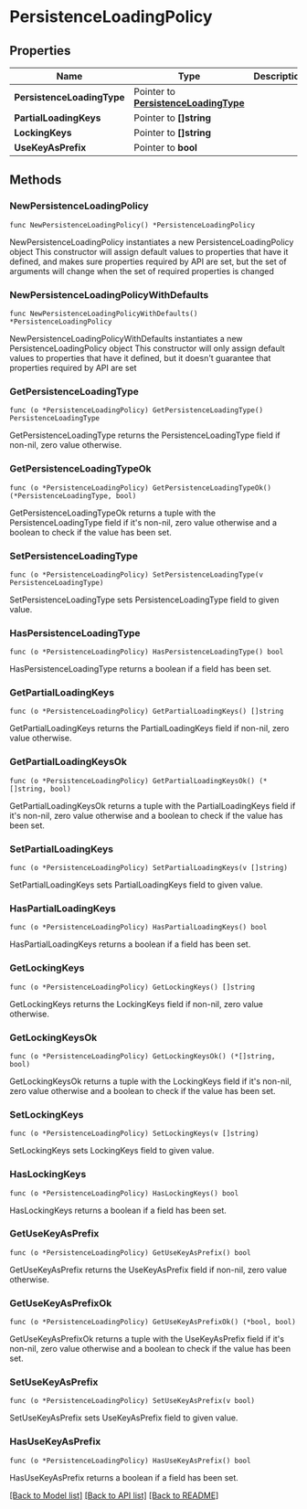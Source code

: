 # PersistenceLoadingPolicy

## Properties

Name | Type | Description | Notes
------------ | ------------- | ------------- | -------------
**PersistenceLoadingType** | Pointer to [**PersistenceLoadingType**](PersistenceLoadingType.md) |  | [optional] 
**PartialLoadingKeys** | Pointer to **[]string** |  | [optional] 
**LockingKeys** | Pointer to **[]string** |  | [optional] 
**UseKeyAsPrefix** | Pointer to **bool** |  | [optional] 

## Methods

### NewPersistenceLoadingPolicy

`func NewPersistenceLoadingPolicy() *PersistenceLoadingPolicy`

NewPersistenceLoadingPolicy instantiates a new PersistenceLoadingPolicy object
This constructor will assign default values to properties that have it defined,
and makes sure properties required by API are set, but the set of arguments
will change when the set of required properties is changed

### NewPersistenceLoadingPolicyWithDefaults

`func NewPersistenceLoadingPolicyWithDefaults() *PersistenceLoadingPolicy`

NewPersistenceLoadingPolicyWithDefaults instantiates a new PersistenceLoadingPolicy object
This constructor will only assign default values to properties that have it defined,
but it doesn't guarantee that properties required by API are set

### GetPersistenceLoadingType

`func (o *PersistenceLoadingPolicy) GetPersistenceLoadingType() PersistenceLoadingType`

GetPersistenceLoadingType returns the PersistenceLoadingType field if non-nil, zero value otherwise.

### GetPersistenceLoadingTypeOk

`func (o *PersistenceLoadingPolicy) GetPersistenceLoadingTypeOk() (*PersistenceLoadingType, bool)`

GetPersistenceLoadingTypeOk returns a tuple with the PersistenceLoadingType field if it's non-nil, zero value otherwise
and a boolean to check if the value has been set.

### SetPersistenceLoadingType

`func (o *PersistenceLoadingPolicy) SetPersistenceLoadingType(v PersistenceLoadingType)`

SetPersistenceLoadingType sets PersistenceLoadingType field to given value.

### HasPersistenceLoadingType

`func (o *PersistenceLoadingPolicy) HasPersistenceLoadingType() bool`

HasPersistenceLoadingType returns a boolean if a field has been set.

### GetPartialLoadingKeys

`func (o *PersistenceLoadingPolicy) GetPartialLoadingKeys() []string`

GetPartialLoadingKeys returns the PartialLoadingKeys field if non-nil, zero value otherwise.

### GetPartialLoadingKeysOk

`func (o *PersistenceLoadingPolicy) GetPartialLoadingKeysOk() (*[]string, bool)`

GetPartialLoadingKeysOk returns a tuple with the PartialLoadingKeys field if it's non-nil, zero value otherwise
and a boolean to check if the value has been set.

### SetPartialLoadingKeys

`func (o *PersistenceLoadingPolicy) SetPartialLoadingKeys(v []string)`

SetPartialLoadingKeys sets PartialLoadingKeys field to given value.

### HasPartialLoadingKeys

`func (o *PersistenceLoadingPolicy) HasPartialLoadingKeys() bool`

HasPartialLoadingKeys returns a boolean if a field has been set.

### GetLockingKeys

`func (o *PersistenceLoadingPolicy) GetLockingKeys() []string`

GetLockingKeys returns the LockingKeys field if non-nil, zero value otherwise.

### GetLockingKeysOk

`func (o *PersistenceLoadingPolicy) GetLockingKeysOk() (*[]string, bool)`

GetLockingKeysOk returns a tuple with the LockingKeys field if it's non-nil, zero value otherwise
and a boolean to check if the value has been set.

### SetLockingKeys

`func (o *PersistenceLoadingPolicy) SetLockingKeys(v []string)`

SetLockingKeys sets LockingKeys field to given value.

### HasLockingKeys

`func (o *PersistenceLoadingPolicy) HasLockingKeys() bool`

HasLockingKeys returns a boolean if a field has been set.

### GetUseKeyAsPrefix

`func (o *PersistenceLoadingPolicy) GetUseKeyAsPrefix() bool`

GetUseKeyAsPrefix returns the UseKeyAsPrefix field if non-nil, zero value otherwise.

### GetUseKeyAsPrefixOk

`func (o *PersistenceLoadingPolicy) GetUseKeyAsPrefixOk() (*bool, bool)`

GetUseKeyAsPrefixOk returns a tuple with the UseKeyAsPrefix field if it's non-nil, zero value otherwise
and a boolean to check if the value has been set.

### SetUseKeyAsPrefix

`func (o *PersistenceLoadingPolicy) SetUseKeyAsPrefix(v bool)`

SetUseKeyAsPrefix sets UseKeyAsPrefix field to given value.

### HasUseKeyAsPrefix

`func (o *PersistenceLoadingPolicy) HasUseKeyAsPrefix() bool`

HasUseKeyAsPrefix returns a boolean if a field has been set.


[[Back to Model list]](../README.md#documentation-for-models) [[Back to API list]](../README.md#documentation-for-api-endpoints) [[Back to README]](../README.md)


